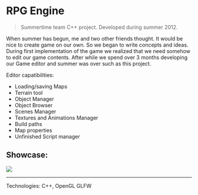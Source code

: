 # RPG Engine
> Summertime team C++ project. Developed during summer 2012. 

 When summer has begun, me and two other friends thought. It would be nice to create game on our own. So we began to write concepts and ideas. During first implementation of the game we realized that we need somehow to edit our game contents. After while we spend over 3 months developing our Game editor and summer was over such as this project.

Editor capatibilities:
- Loading/saving Maps
- Terrain tool
- Object Manager
- Object Browser
- Scenes Manager
- Textures and Animations Manager
- Build paths
- Map properties
- Unfinished Script manager



## Showcase:
![](Intro.gif)

*** 
Technologies: C++, OpenGL GLFW
